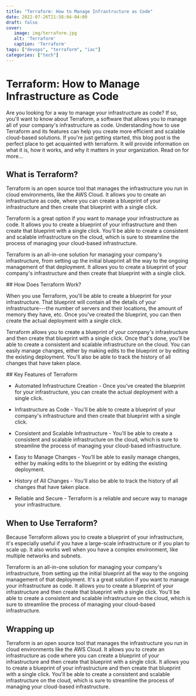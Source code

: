 ```yaml
---
title: "Terraform: How to Manage Infrastructure as Code"
date: 2022-07-26T21:58:04-04:00
draft: false
cover: 
   image: img/terraform.jpg
   alt: 'Terraform'
   caption: 'Terraform'
tags: ["devops", "terraform", "iac"]
categories: ["tech"]
---
```


# **Terraform: How to Manage Infrastructure as Code**

Are you looking for a way to manage your infrastructure as code? If so,
you'll want to know about Terraform, a software that allows you to
manage all of your company's infrastructure as code. Understanding how
to use Terraform and its features can help you create more efficient and
scalable cloud-based solutions. If you're just getting started, this
blog post is the perfect place to get acquainted with terraform. It will
provide information on what it is, how it works, and why it matters in
your organization. Read on for more\...

## What is Terraform?

Terraform is an open source tool that manages the infrastructure you run
in cloud environments, like the AWS Cloud. It allows you to create an
infrastructure as code, where you can create a blueprint of your
infrastructure and then create that blueprint with a single click.

Terraform is a great option if you want to manage your infrastructure as
code. It allows you to create a blueprint of your infrastructure and
then create that blueprint with a single click. You'll be able to create
a consistent and scalable infrastructure on the cloud, which is sure to
streamline the process of managing your cloud-based infrastructure.

Terraform is an all-in-one solution for managing your company's
infrastructure, from setting up the initial blueprint all the way to the
ongoing management of that deployment. It allows you to create a
blueprint of your company's infrastructure and then create that
blueprint with a single click.

\#\# How Does Terraform Work?

When you use Terraform, you'll be able to create a blueprint for your
infrastructure. That blueprint will contain all the details of your
infrastructure---the number of servers and their locations, the amount
of memory they have, etc. Once you've created the blueprint, you can
then create the actual deployment with a single click.

Terraform allows you to create a blueprint of your company's
infrastructure and then create that blueprint with a single click. Once
that's done, you'll be able to create a consistent and scalable
infrastructure on the cloud. You can easily manage changes, either by
making edits to the blueprint or by editing the existing deployment.
You'll also be able to track the history of all changes that have taken
place.

\#\# Key Features of Terraform

-   Automated Infrastructure Creation - Once you've created the
    blueprint for your infrastructure, you can create the actual
    deployment with a single click.

-   Infrastructure as Code - You'll be able to create a blueprint of
    your company's infrastructure and then create that blueprint with a
    single click.

-   Consistent and Scalable Infrastructure - You'll be able to create a
    consistent and scalable infrastructure on the cloud, which is sure
    to streamline the process of managing your cloud-based
    infrastructure.

-   Easy to Manage Changes - You'll be able to easily manage changes,
    either by making edits to the blueprint or by editing the existing
    deployment.

-   History of All Changes - You'll also be able to track the history of
    all changes that have taken place.

-   Reliable and Secure - Terraform is a reliable and secure way to
    manage your infrastructure.

## When to Use Terraform?

Because Terraform allows you to create a blueprint of your
infrastructure, it's especially useful if you have a large-scale
infrastructure or if you plan to scale up. It also works well when you
have a complex environment, like multiple networks and subnets.

Terraform is an all-in-one solution for managing your company's
infrastructure, from setting up the initial blueprint all the way to the
ongoing management of that deployment. It's a great solution if you want
to manage your infrastructure as code. It allows you to create a
blueprint of your infrastructure and then create that blueprint with a
single click. You'll be able to create a consistent and scalable
infrastructure on the cloud, which is sure to streamline the process of
managing your cloud-based infrastructure.

## Wrapping up

Terraform is an open source tool that manages the infrastructure you run
in cloud environments like the AWS Cloud. It allows you to create an
infrastructure as code where you can create a blueprint of your
infrastructure and then create that blueprint with a single click. It
allows you to create a blueprint of your infrastructure and then create
that blueprint with a single click. You'll be able to create a
consistent and scalable infrastructure on the cloud, which is sure to
streamline the process of managing your cloud-based infrastructure.
